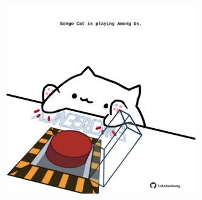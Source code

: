 <!-- built at 27/05/2021, 05:46:44 UTC -->
<p align="center">
  <img width="500" height="500" src="./ReadmeImage.svg">
</p>
